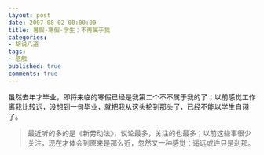 ```yaml
---
layout: post
date: 2007-08-02 00:00:00
title: 暑假·寒假·学生；不再属于我
categories:
- 胡说八道
tags:
- 感触
published: true
comments: true
---
```

<p> 虽然去年才毕业，即将来临的寒假已经是我第二个不不属于我的了；以前感觉工作离我比较远，没想到一句毕业，就把我从这头抡到那头了，已经不能以学生自诩了。
<blockquote> 	最近听的多的是《新劳动法》，议论最多，关注的也最多；以前这些事很少关注，现在才体会到原来是那么近，忽然又一种感觉：遥远或许只是刹那。</blockquote></p>
